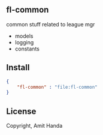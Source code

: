 ## fl-common
common stuff related to league mgr
* models
* logging
* constants

## Install
```json
{
	"fl-common" : "file:fl-common"
}
```

## License
Copyright, Amit Handa
